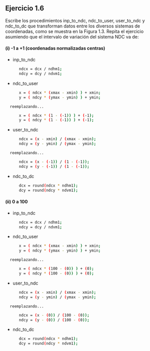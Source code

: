 ## Ejercicio 1.6
Escribe los procedimientos inp_to_ndc, ndc_to_user, user_to_ndc y ndc_to_dc que transforman datos entre los diversos sistemas de coordenadas, como se muestra en la Figura 1.3. Repita el ejercicio asumiendo que el intervalo de variación del sistema NDC va de:

#### (i) -1 a +1 (coordenadas normalizadas centras)
* inp_to_ndc
```bash
      ndcx = dcx / ndhm1;
      ndcy = dcy / ndvm1;
```
* ndc_to_user
```bash
      x = ( ndcx * (xmax - xmin) ) + xmin;
      y = ( ndcy * (ymax - ymin) ) + ymin;
```

	  reemplazando...
    
    
```bash
      x = ( ndcx * (1 - (-1)) ) + (-1);
      y = ( ndcy * (1 - (-1)) ) + (-1);
```
* user_to_ndc
```bash
      ndcx = (x - xmin) / (xmax - xmin);
      ndcy = (y - ymin) / (ymax - ymin);
```
	  reemplazando...
```bash
      ndcx = (x - (-1)) / (1 - (-1));
      ndcy = (y - (-1)) / (1 - (-1));
```
* ndc_to_dc
```bash
      dcx = round(ndcx * ndhm1);
      dcy = round(ndcy * ndvm1);
```
#### (ii) 0 a 100

* inp_to_ndc
```bash
      ndcx = dcx / ndhm1;
      ndcy = dcy / ndvm1;
```
* ndc_to_user
```bash
      x = ( ndcx * (xmax - xmin) ) + xmin;
      y = ( ndcy * (ymax - ymin) ) + ymin;
```

	  reemplazando...
    
```bash
      x = ( ndcx * (100 - (0)) ) + (0);
      y = ( ndcy * (100 - (0)) ) + (0);
```
* user_to_ndc
```bash
      ndcx = (x - xmin) / (xmax - xmin);
      ndcy = (y - ymin) / (ymax - ymin);
```
	  reemplazando...
```bash
      ndcx = (x - (0)) / (100 - (0));
      ndcy = (y - (0)) / (100 - (0));
```
* ndc_to_dc
```bash
      dcx = round(ndcx * ndhm1);
      dcy = round(ndcy * ndvm1);
```
